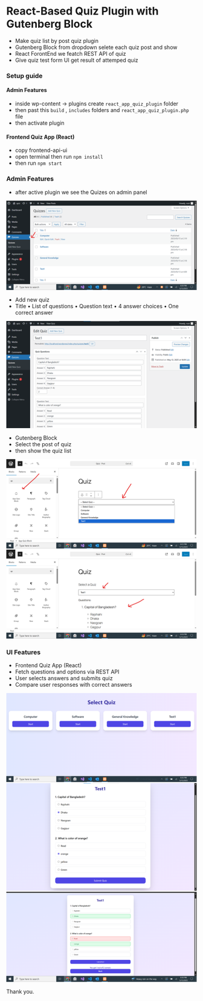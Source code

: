 # React-Based Quiz Plugin with Gutenberg Block

- Make quiz list by post quiz plugin
- Gutenberg Block from dropdown selete each quiz post and show
- React ForontEnd we featch REST API of quiz
- Give quiz test form UI get result of attemped quiz

### Setup guide

#### Admin Features 

- inside wp-content -> plugins create `react_app_quiz_plugin` folder
- then past this `build` , `includes` folders and `react_app_quiz_plugin.php` file
- then activate plugin 

#### Frontend Quiz App (React)

- copy frontend-api-ui
- open terminal then run `npm install`
- then run `npm start`

### Admin Features 

- after active plugin we see the Quizes on admin panel

<img src="./img/quiz-page.png" />

- Add new quiz 
- Title • List of questions • Question text • 4 answer choices • One correct answer 

<img src="./img/quiz-add.png" />

- Gutenberg Block
- Select the post of quiz
- then show the quiz list 

<img src="./img/gb-block.png" />

<img src="./img/gb-block-sw.png" />

### UI Features

- Frontend Quiz App (React)
- Fetch questions and options via REST API
- User selects answers and submits quiz
- Compare user responses with correct answers 

<img src="./img/f1.png" />
<img src="./img/f2.png" />
<img src="./img/f3.png" />


Thank you.



